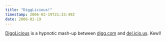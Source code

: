 ```yaml
---
title: "DiggLicious!"
timestamp: 2006-02-19T21:33:49Z
date: 2006-02-19
---
```


<a href="http://www.digglicious.com/">DiggLicious</a> is a hypnotic mash-up between <a href="http://www.digg.com/">digg.com</a> and <a href="http://del.icio.us">del.icio.us</a>. Kewl! 
